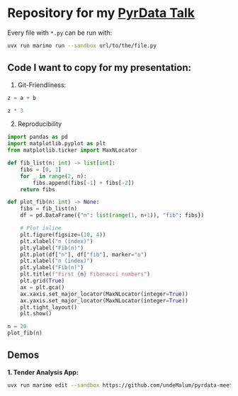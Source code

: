 # Repository for my [PyrData Talk](https://www.linkedin.com/events/pyrdataspotkanie-57373625006636826625)

Every file with `*.py` can be run with:
```bash
uvx run marimo run --sandbox url/to/the/file.py
```

## Code I want to copy for my presentation:
1. Git-Friendliness:

```python
z = a + b
```

```python
z * 3
```

2. Reproducibility

```python
import pandas as pd
import matplotlib.pyplot as plt
from matplotlib.ticker import MaxNLocator
```

```python
def fib_list(n: int) -> list[int]:
    fibs = [0, 1]
    for _ in range(2, n):
        fibs.append(fibs[-1] + fibs[-2])
    return fibs
```

```python
def plot_fib(n: int) -> None:
    fibs = fib_list(n)
    df = pd.DataFrame({"n": list(range(1, n+1)), "fib": fibs})

    # Plot inline
    plt.figure(figsize=(10, 4))
    plt.xlabel("n (index)")
    plt.ylabel("Fib(n)")
    plt.plot(df["n"], df["fib"], marker="o")
    plt.xlabel("n (index)")
    plt.ylabel("Fib(n)")
    plt.title(f"First {n} Fibonacci numbers")
    plt.grid(True)
    ax = plt.gca()
    ax.xaxis.set_major_locator(MaxNLocator(integer=True))
    ax.yaxis.set_major_locator(MaxNLocator(integer=True))
    plt.tight_layout()
    plt.show()
```

```python
n = 20
plot_fib(n)
```

## Demos
**1. Tender Analysis App:**
```bash
uvx run marimo edit --sandbox https://github.com/undeMalum/pyrdata-meetup-marimo/blob/main/tender_browser.py
```
